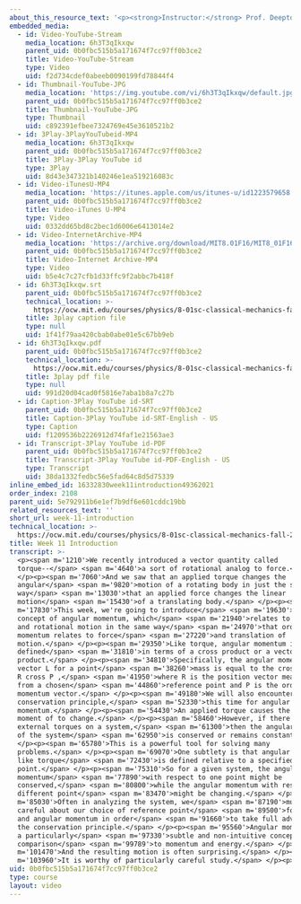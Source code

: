 ```yaml
---
about_this_resource_text: '<p><strong>Instructor:</strong> Prof. Deepto Chakrabarty</p>'
embedded_media:
  - id: Video-YouTube-Stream
    media_location: 6h3T3qIkxqw
    parent_uid: 0b0fbc515b5a171674f7cc97ff0b3ce2
    title: Video-YouTube-Stream
    type: Video
    uid: f2d734cdef0abeeb0090199fd78844f4
  - id: Thumbnail-YouTube-JPG
    media_location: 'https://img.youtube.com/vi/6h3T3qIkxqw/default.jpg'
    parent_uid: 0b0fbc515b5a171674f7cc97ff0b3ce2
    title: Thumbnail-YouTube-JPG
    type: Thumbnail
    uid: c892391efbee7324769e45e3610521b2
  - id: 3Play-3PlayYouTubeid-MP4
    media_location: 6h3T3qIkxqw
    parent_uid: 0b0fbc515b5a171674f7cc97ff0b3ce2
    title: 3Play-3Play YouTube id
    type: 3Play
    uid: 8d43e347321b140246e1ea519216083c
  - id: Video-iTunesU-MP4
    media_location: 'https://itunes.apple.com/us/itunes-u/id1223579658'
    parent_uid: 0b0fbc515b5a171674f7cc97ff0b3ce2
    title: Video-iTunes U-MP4
    type: Video
    uid: 0332dd65bd8c2bec1d6006e6413014e2
  - id: Video-InternetArchive-MP4
    media_location: 'https://archive.org/download/MIT8.01F16/MIT8_01F16_W11Intro_360p.mp4'
    parent_uid: 0b0fbc515b5a171674f7cc97ff0b3ce2
    title: Video-Internet Archive-MP4
    type: Video
    uid: b5e4c7c27cfb1d33ffc9f2abbc7b418f
  - id: 6h3T3qIkxqw.srt
    parent_uid: 0b0fbc515b5a171674f7cc97ff0b3ce2
    technical_location: >-
      https://ocw.mit.edu/courses/physics/8-01sc-classical-mechanics-fall-2016/week-11-angular-momentum/week-11-introduction/week-11-introduction/6h3T3qIkxqw.srt
    title: 3play caption file
    type: null
    uid: 1f41f79aa420cbab0abe01e5c67bb9eb
  - id: 6h3T3qIkxqw.pdf
    parent_uid: 0b0fbc515b5a171674f7cc97ff0b3ce2
    technical_location: >-
      https://ocw.mit.edu/courses/physics/8-01sc-classical-mechanics-fall-2016/week-11-angular-momentum/week-11-introduction/week-11-introduction/6h3T3qIkxqw.pdf
    title: 3play pdf file
    type: null
    uid: 991d20d04cad0f5816e7aba1b8a7c27b
  - id: Caption-3Play YouTube id-SRT
    parent_uid: 0b0fbc515b5a171674f7cc97ff0b3ce2
    title: Caption-3Play YouTube id-SRT-English - US
    type: Caption
    uid: f1209536b2226912d74faf1e21563ae3
  - id: Transcript-3Play YouTube id-PDF
    parent_uid: 0b0fbc515b5a171674f7cc97ff0b3ce2
    title: Transcript-3Play YouTube id-PDF-English - US
    type: Transcript
    uid: 38da1332fedbc56e5fad64c8d5d75339
inline_embed_id: 16332830week11introduction49362021
order_index: 2108
parent_uid: 5e792911b6e1ef7b9df6e601cddc19bb
related_resources_text: ''
short_url: week-11-introduction
technical_location: >-
  https://ocw.mit.edu/courses/physics/8-01sc-classical-mechanics-fall-2016/week-11-angular-momentum/week-11-introduction/week-11-introduction
title: Week 11 Introduction
transcript: >-
  <p><span m='1210'>We recently introduced a vector quantity called
  torque--</span> <span m='4640'>a sort of rotational analog to force.</span>
  </p><p><span m='7060'>And we saw that an applied torque changes the
  angular</span> <span m='9820'>motion of a rotating body in just the same
  way</span> <span m='13030'>that an applied force changes the linear
  motion</span> <span m='15430'>of a translating body.</span> </p><p><span
  m='17830'>This week, we're going to introduce</span> <span m='19630'>the
  concept of angular momentum, which</span> <span m='21940'>relates to torque
  and rotational motion in the same way</span> <span m='24970'>that ordinary
  momentum relates to force</span> <span m='27220'>and translation of
  motion.</span> </p><p><span m='29350'>Like torque, angular momentum is
  defined</span> <span m='31810'>in terms of a cross product or a vector
  product.</span> </p><p><span m='34810'>Specifically, the angular momentum
  vector L for a point</span> <span m='38260'>mass is equal to the cross product
  R cross P ,</span> <span m='41950'>where R is the position vector measured
  from a chosen</span> <span m='44860'>reference point and P is the ordinary
  momentum vector.</span> </p><p><span m='49180'>We will also encounter a third
  conservation principle,</span> <span m='52330'>this time for angular
  momentum.</span> </p><p><span m='54430'>An applied torque causes the angle the
  moment of to change.</span> </p><p><span m='58460'>However, if there are no
  external torques on a system,</span> <span m='61300'>then the angular momentum
  of the system</span> <span m='62950'>is conserved or remains constant.</span>
  </p><p><span m='65780'>This is a powerful tool for solving many
  problems.</span> </p><p><span m='69070'>One subtlety is that angular momentum
  like torque</span> <span m='72430'>is defined relative to a specified
  point.</span> </p><p><span m='75310'>So for a given system, the angular
  momentum</span> <span m='77890'>with respect to one point might be
  conserved,</span> <span m='80800'>while the angular momentum with respect to a
  different point</span> <span m='83470'>might be changing.</span> </p><p><span
  m='85030'>Often in analyzing the system, we</span> <span m='87190'>must be
  careful about our choice of reference point</span> <span m='89500'>for torques
  and angular momentum in order</span> <span m='91660'>to take full advantage of
  the conservation principle.</span> </p><p><span m='95560'>Angular momentum is
  a particularly</span> <span m='97330'>subtle and non-intuitive concept in
  comparison</span> <span m='99789'>to momentum and energy.</span> </p><p><span
  m='101470'>And the resulting motion is often surprising.</span> </p><p><span
  m='103960'>It is worthy of particularly careful study.</span> </p><p></p>
uid: 0b0fbc515b5a171674f7cc97ff0b3ce2
type: course
layout: video
---
```

